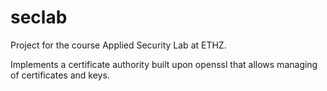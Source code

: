 # seclab

Project for the course Applied Security Lab at ETHZ.

Implements a certificate authority built upon openssl that allows managing of certificates and keys.

